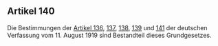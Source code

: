 ## Artikel 140

Die Bestimmungen der [Artikel 136](#artikel-136), [137](#artikel-137), [138](#artikel-138), [139](#artikel-139) und [141](#artikel-141) der deutschen Verfassung vom 11. August 1919 sind Bestandteil dieses Grundgesetzes.

